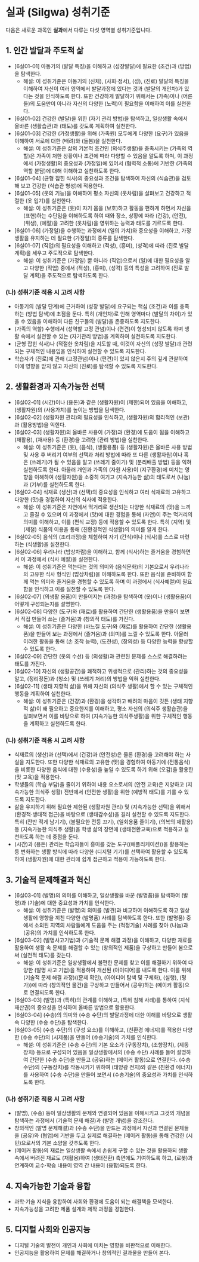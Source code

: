 # 실과 (Silgwa) 성취기준

다음은 새로운 과목인 **실과**에서 다루는 다섯 영역별 성취기준입니다.

## 1. 인간 발달과 주도적 삶

- [6실01-01] 아동기의 (발달 특징)을 이해하고 (성장발달)에 필요한 (조건)과 (방법)을 탐색한다.
  - 해설: 이 성취기준은 아동기의 (신체), (사회⋅정서), (성), (진로) 발달의 특징을 이해하여 자신이 여러 영역에서 발달과정에 있다는 것과 (발달의 개인차)가 있다는 것을 인식하도록 한다. 또한 건강하게 발달하기 위해서는 (가족)이나 (어른들)의 도움만이 아니라 자신의 다양한 (노력)이 필요함을 이해하여 이를 실천한다.
- [6실01-02] 건강한 (발달)을 위한 (자기 관리 방법)을 탐색하고, 일상생활 속에서 올바른 (생활습관)과 (태도)를 갖도록 계획하여 실천한다.
- [6실01-03] 건강한 (가정생활)을 위해 (가족원) 모두에게 다양한 (요구)가 있음을 이해하여 서로에 대한 (배려)와 (돌봄)을 실천한다.
  - 해설: 이 성취기준은 삶의 기본적 조건인 (의식주생활)을 충족시키는 (가족의 역할)은 가족이 처한 상황이나 조건에 따라 다양할 수 있음을 알도록 하며, 이 과정에서 (가정생활)의 중요성과 (가정일)에 있어서 (협력적 소통)에 기반한 (가족의 역할 분담)에 대해 이해하고 실천하도록 한다.
- [6실01-04] (균형 잡힌 식사)의 중요성과 조건을 탐색하여 자신의 (식습관)을 검토해 보고 건강한 (식습관 형성)에 적용한다.
- [6실01-05] (옷의 기능)을 이해하여 평소 자신의 (옷차림)을 살펴보고 건강하고 적절한 (옷 입기)를 실천한다.
  - 해설: 이 성취기준은 (옷)이 자기 몸을 (보호)하고 활동을 편하게 하면서 자신을 (표현)하는 수단임을 이해하도록 하여 때와 장소, 상황에 따라 (건강), (안전), (위생), (예절)을 고려한 (옷차림)을 영위하는 능력과 태도를 기르도록 한다.
- [6실01-06] (가정일)을 수행하는 과정에서 (일의 가치)와 중요성을 이해하고, 가정생활을 유지하는 데 필요한 (가정일)의 종류를 탐색한다.
- [6실01-07] (직업)의 필요성을 이해하고 (적성), (흥미), (성격)에 따라 (진로 발달 계획)을 세우고 주도적으로 탐색한다.
  - 해설: 이 성취기준은 (가정일) 뿐 아니라 (직업)으로서 (일)에 대한 필요성을 알고 다양한 (직업) 중에서 (적성), (흥미), (성격) 등의 특성을 고려하여 (진로 발달 계획)을 주도적으로 탐색하도록 한다.

### (나) 성취기준 적용 시 고려 사항

- 아동기의 (발달 단계)에 근거하여 (성장 발달)에 요구되는 핵심 (조건)과 이를 충족하는 (방법 탐색)에 초점을 둔다. 특히 (개인차)로 인해 영역마다 (발달의 차이)가 있을 수 있음을 이해하여 다른 친구들의 (발달)을 존중하도록 지도한다.
- (가족의 역할) 수행에서 (성역할 고정 관념)이나 (편견)이 형성되지 않도록 하며 생활 속에서 실천할 수 있는 (자기관리 방법)을 계획하여 실천하도록 지도한다.
- (균형 잡힌 식사)나 (적절한 옷차림)을 지도할 때, 이것이 자신의 (성장 발달)과 관련되는 구체적인 내용임을 인식하여 실천할 수 있도록 지도한다.
- 학습자가 (진로)에 관해 (고정관념)이나 (편견)이 있지 않은지 주의 깊게 관찰하여 이에 영향을 받지 않고 자신의 (진로)를 탐색할 수 있도록 지도한다.

## 2. 생활환경과 지속가능한 선택

- [6실02-01] (시간)이나 (용돈)과 같은 (생활자원)이 (제한)되어 있음을 이해하고, (생활자원)의 (사용가치)를 높이는 방법을 탐색한다.
- [6실02-02] (생활자원 관리)의 필요성을 인식하고, (생활자원)의 합리적인 (보관)과 (활용방법)을 익힌다.
- [6실02-03] (생활자원)의 올바른 사용이 (가정)과 (환경)에 도움이 됨을 이해하고 (재활용), (재사용) 등 (환경)을 고려한 (관리 방법)을 실천한다.
  - 해설: 이 성취기준은 (옷), (음식), (생활용품) 등 (생활자원)은 올바른 사용 방법 및 사용 후 버리기 여부의 선택과 처리 방법에 따라 또 다른 (생활자원)이나 혹은 (쓰레기)가 될 수 있음을 알고 (쓰레기 줄이기) 및 (분리배출 방법) 등을 익혀 실천하도록 한다. 아울러 개인과 가족의 (자원 사용)이 (지구환경)에 미치는 영향을 이해하여 (생활자원)을 소중히 여기고 (지속가능한 삶)의 태도로서 (나눔)과 (기부)를 실천하도록 한다.
- [6실02-04] 식재료 (생산)과 (선택)의 중요성을 인식하고 여러 식재료의 고유하고 다양한 (맛)을 경험하여 자신의 식사에 적용한다.
  - 해설: 이 성취기준은 자연에서 먹거리로 생산되는 다양한 식재료의 (맛)을 느끼고 즐길 수 있으며 이 과정에서 (맛)에 대한 경험을 통해 (자연)이 주는 먹거리의 의미를 이해하고, 이를 (편식 교정) 등에 적용할 수 있도록 한다. 특히 (지역) 및 (제철) 식품의 이용을 통해 (친환경적인 식생활)의 의미를 알게 한다.
- [6실02-05] 음식의 (조리과정)을 체험하여 자기 (간식)이나 (식사)를 스스로 마련하는 (식생활)을 실천한다.
- [6실02-06] 우리나라 (밥상차림)을 이해하고, 함께 (식사)하는 즐거움을 경험하면서 이 과정에서 (식사 예절)을 실천한다.
  - 해설: 이 성취기준은 먹는다는 것의 의미와 (음식문화)의 기본으로서 우리나라의 고유한 식사 형식인 (밥상차림)을 이해하도록 한다. 또한 음식을 준비하여 함께 먹는 의미와 즐거움을 경험할 수 있도록 하며 이 과정에서 (식사예절)이 필요함을 인식하고 이를 실천할 수 있도록 한다.
- [6실02-07] (의생활 용품)이 만들어지는 (과정)을 탐색하여 (옷)이나 (생활용품)이 어떻게 구성되는지를 설명한다.
- [6실02-08] 다양한 (도구)와 (재료)를 활용하여 간단한 (생활용품)을 만들어 보면서 직접 만들어 쓰는 (즐거움)과 (창의적 태도)를 가진다.
  - 해설: 이 성취기준은 다양한 (바느질 도구)와 (재료)를 활용하여 간단한 (생활용품)을 만들어 보는 과정에서 (즐거움)과 (의미)를 느낄 수 있도록 한다. 아울러 이러한 활동을 통해 (손 조작 능력), (도전성), (창의성) 등 다양한 능력을 향상할 수 있도록 한다.
- [6실02-09] 간단한 (옷의 수선) 등 (의생활)과 관련된 문제를 스스로 해결하려는 태도를 가진다.
- [6실02-10] 자신의 (생활공간)을 쾌적하고 위생적으로 (관리)하는 것의 중요성을 알고, (정리정돈)과 (청소) 및 (쓰레기 처리)의 방법을 익혀 실천한다.
- [6실02-11] (생태 지향적 삶)을 위해 자신의 (의식주 생활)에서 할 수 있는 구체적인 행동을 계획하여 실천한다.
  - 해설: 이 성취기준은 (건강)과 (환경)을 생각하고 배려의 마음이 깃든 (생태 지향적 삶)이 왜 필요하고 중요한지를 이해하고, 평소 자신의 (의식주 생활습관)을 살펴보면서 이를 바탕으로 하여 (지속가능한 의식주생활)을 위한 구체적인 행동을 계획하고 실천하도록 한다.

### (나) 성취기준 적용 시 고려 사항

- 식재료의 (생산)과 (선택)에서 (건강)과 (안전성)은 물론 (환경)을 고려해야 하는 사실을 지도한다. 또한 다양한 식재료의 고유한 (맛)을 경험하여 아동기에 (전통음식)을 비롯한 다양한 음식에 대한 (수용성)을 높일 수 있도록 하기 위해 (오감)을 활용한 (맛 교육)을 적용한다.
- 학생들의 (학습 부담)을 줄이기 위하여 내용 요소로서의 (안전 교육)은 지양하고 (지속가능한 의식주 생활) 전반에서 (안전한 생활)을 위한 (예방적 태도)를 기를 수 있도록 지도한다.
- 삶을 유지하기 위해 필요한 제한된 (생활자원 관리) 및 (지속가능한 선택)을 위해서 (환경적⋅생태적 접근)을 바탕으로 (생태감수성)을 길러 실천할 수 있도록 지도한다. 특히 (잔반 적게 남기기), (불필요한 전등 끄기), (일회용품 줄이기), (의복의 재활용) 등 (지속가능한 의식주 생활)을 학생 삶의 장면에 (생태전환교육)으로 적용하고 실천하도록 하는 데 중점을 둔다.
- (시간)과 (용돈) 관리는 학습자들이 흥미를 갖는 도구((애플리케이션))을 활용하는 등 변화하는 생활 방식에 따라 다양한 (디지털 기기)를 선택하여 활용할 수 있도록 하여 (생활자원)에 대한 관리에 쉽게 접근하고 적용이 가능하도록 한다.

## 3. 기술적 문제해결과 혁신

- [6실03-01] (발명)의 의미를 이해하고, 일상생활을 바꾼 (발명품)을 탐색하여 (발명)과 (기술)에 대한 중요성과 가치를 인식한다.
  - 해설: 이 성취기준은 (발명)의 의미를 (발견)과 비교하여 이해하도록 하고 일상생활에 영향을 끼친 다양한 (발명품) 사례를 탐색하도록 한다. 또한 (발명품) 중에서 소외된 지역의 사람들에게 도움을 주는 (적정기술) 사례를 찾아 (나눔)과 (공유)의 가치를 인식하도록 한다.
- [6실03-02] (발명사고기법)과 (기술적 문제 해결 과정)을 이해하고, 다양한 재료를 활용하여 생활 속 문제를 해결할 수 있는 (창의적인 제품)을 구상하고 만들어 봄으로써 (실천적 태도)를 갖는다.
  - 해설: 이 성취기준은 일상생활에서 불편한 문제를 찾고 이를 해결하기 위하여 다양한 (발명 사고 기법)을 적용하여 개선된 (아이디어)를 내도록 한다. 이를 위해 (기술적 문제 해결 과정)((문제 확인), (아이디어 탐색 및 구체화), (실행), (평가))에 따라 (창의적인 물건)을 구상하고 만들어서 (공유)하는 (메이커 활동)으로 연결되도록 한다.
- [6실03-03] (발명)과 (특허)의 관계를 이해하고, (특허 침해 사례)를 통하여 (지식재산권)의 중요성을 인식하여 올바른 방법으로 활용한다.
- [6실03-04] (수송)의 의미와 (수송 수단)의 발달과정에 대한 이해를 바탕으로 생활 속 다양한 (수송 수단)을 탐색한다.
- [6실03-05] (수송 수단)의 (구성 요소)를 이해하고, (친환경 에너지)를 적용한 다양한 (수송 수단)의 (시제품)을 만들어 (수송기술)의 가치를 인식한다.
  - 해설: 이 성취기준은 (수송 수단)의 기본 요소가 (구동장치), (조향장치), (제동장치) 등으로 구성되어 있음을 일상생활에서의 (수송 수단) 사례를 들어 설명하여 간단한 (수송 수단)을 만들고 (공유)하는 (메이커 활동)으로 연결한다. (수송 수단)의 (구동장치)를 작동시키기 위하여 (태양광 전지)와 같은 (친환경 에너지)를 사용하여 (수송 수단)을 만들어 보면서 (수송기술)의 중요성과 가치를 인식하도록 한다.

### (나) 성취기준 적용 시 고려 사항
- (발명), (수송) 등이 일상생활의 문제와 연결되어 있음을 이해시키고 그것의 개념을 탐색하는 과정에서 (기술적 문제 해결)과 (발명 개념)을 강조한다.
- 창의적인 (발명 문제해결)과 (수송 수단)을 만드는 과정에서 자신과 연결된 문제들을 (공유)와 (협업)에 기반을 두고 실제로 해결하는 (메이커 활동)을 통해 건강한 (시민)으로서의 기본 소양을 갖추도록 한다.
- (메이커 활동)의 재료는 일상생활 속에서 손쉽게 구할 수 있는 것을 활용하되 생활 속에서 버려진 재료도 (재활용)하여 (생태전환) 측면에도 기여하도록 하고, (로봇)과 연계하여 교수⋅학습 내용이 영역 간 내용이 (융합)되도록 한다.

## 4. 지속가능한 기술과 융합

- 과학·기술 지식을 융합하여 사회와 환경에 도움이 되는 해결책을 모색한다.
- 지속가능성을 고려한 제품 설계와 제작 과정을 경험한다.

## 5. 디지털 사회와 인공지능

- 디지털 기술의 발전이 개인과 사회에 미치는 영향을 비판적으로 이해한다.
- 인공지능을 활용하여 문제를 해결하거나 창의적인 결과물을 만들어 본다.

